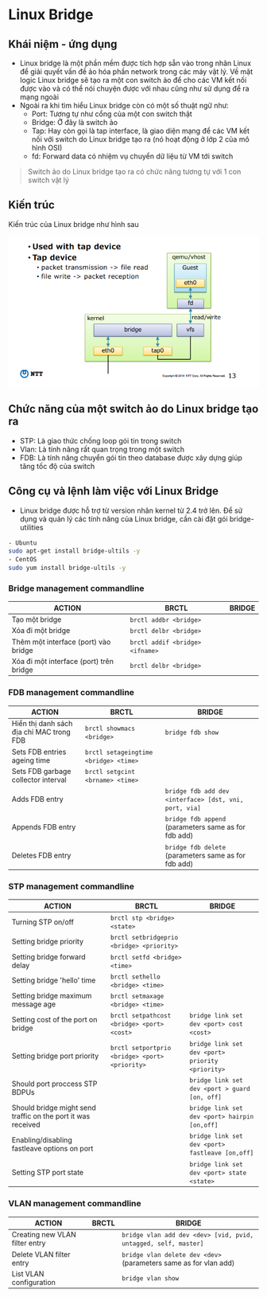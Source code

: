 # Linux Bridge
## Khái niệm - ứng dụng 
- Linux bridge là một phần mềm được tích hợp sẵn vào trong nhân Linux để giải quyết vấn đề ảo hóa phần network trong các máy vật lý. Về mặt logic Linux bridge sẽ tạo ra một con switch ảo để cho các VM kết nối được vào và có thể nói chuyện được với nhau cũng như sử dụng để ra mạng ngoài
- Ngoài ra khi tìm hiểu Linux bridge còn có một số thuật ngữ như:
	+ Port: Tương tự như cổng của một con switch thật
	+ Bridge: Ở đây là switch ảo
	+ Tap: Hay còn gọi là tap interface, là giao diện mạng để các VM kết nối với switch do Linux bridge tạo ra (nó hoạt động ở lớp 2 của mô hình OSI)
	+ fd: Forward data có nhiệm vụ chuyển dữ liệu từ VM tới switch

> Switch ảo do Linux bridge tạo ra có chức năng tương tự với 1 con switch vật lý

## Kiến trúc
Kiến trúc của Linux bridge như hình sau

![](./images/linuxbridge.png)

## Chức năng của một switch ảo do Linux bridge tạo ra
- STP: Là giao thức chống loop gói tin trong switch
- Vlan: Là tính năng rất quan trọng trong một switch
- FDB: Là tính năng chuyển gói tin theo database được xây dựng giúp tăng tốc độ của switch 

## Công cụ và lệnh làm việc với Linux Bridge
- Linux bridge được hỗ trợ từ version nhân kernel từ 2.4 trở lên. Để sử dụng và quản lý các tính năng của Linux bridge, cần cài đặt gói bridge-utilities
```sh
- Ubuntu
sudo apt-get install bridge-ultils -y
- CentOS
sudo yum install bridge-ultils -y
```

### Bridge management commandline

|ACTION|BRCTL|BRIDGE|
|---|---|---|
|Tạo một bridge|`brctl addbr <bridge>`| |
|Xóa đi một bridge|`brctl delbr <bridge>`| |
|Thêm một interface (port) vào bridge|`brctl addif <bridge> <ifname>`| |
|Xóa đi một interface (port) trên bridge|`brctl delbr <bridge>`| |

### FDB management commandline

|ACTION|BRCTL|BRIDGE|
|---|---|---|
|Hiển thị danh sách địa chỉ MAC trong FDB|`brctl showmacs <bridge>`|`bridge fdb show`|
|Sets FDB entries ageing time|`brctl setageingtime <bridge> <time>`| |
|Sets FDB garbage collector interval|`brctl setgcint <brname> <time>`| |
|Adds FDB entry||`bridge fdb add dev <interface> [dst, vni, port, via]`|
|Appends FDB entry| |`bridge fdb append` (parameters same as for fdb add)
|Deletes FDB entry| |`bridge fdb delete` (parameters same as for fdb add)

### STP management commandline
|ACTION	|BRCTL|BRIDGE|
|---|---|---|
|Turning STP on/off	|`brctl stp <bridge> <state>`| |	
|Setting bridge priority|`brctl setbridgeprio <bridge> <priority>`| |
|Setting bridge forward delay|`brctl setfd <bridge> <time>`| |
|Setting bridge 'hello' time|`brctl sethello <bridge> <time>`| |	
|Setting bridge maximum message age|`brctl setmaxage <bridge> <time>`| |
|Setting cost of the port on bridge|`brctl setpathcost <bridge> <port> <cost>`|`bridge link set dev <port> cost <cost>`|
|Setting bridge port priority	|`brctl setportprio <bridge> <port> <priority>`|`bridge link set dev <port> priority <priority>`|
|Should port proccess STP BDPUs	| |`bridge link set dev <port > guard [on, off]`|
|Should bridge might send traffic on the port it was received| |`bridge link set dev <port> hairpin [on,off]`|
|Enabling/disabling fastleave options on port| |`bridge link set dev <port> fastleave [on,off]`|
|Setting STP port state	| |`bridge link set dev <port> state <state>`|

### VLAN management commandline

|ACTION|BRCTL|BRIDGE|
|---|---|---|
|Creating new VLAN filter entry| |`bridge vlan add dev <dev> [vid, pvid, untagged, self, master]`|
|Delete VLAN filter entry| |`bridge vlan delete dev <dev>` (parameters same as for vlan add)|
|List VLAN configuration| |`bridge vlan show`|